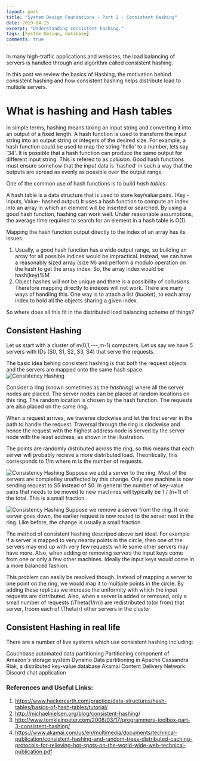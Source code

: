 ```yaml
---
layout: post
title: "System Design Foundations - Part 2 - Consistent Hashing"
date: 2019-04-15
excerpt: "Understanding consistent hashing."
tags: [System Design, database]
comments: true
---
```


In many high-traffic applications and websites, the load balancing of servers is handled through and algorithm called consistent hashing. 

In this post we review the basics of Hashing, the motivation behind consistent hashing and how consistent hashing helps distribute load to multiple servers. 

# What is hashing and Hash tables 

In simple terms, hashing means taking an input string and converting it into an output of a fixed length. A hash function is used to transform the input string into an output string or integers of the desired size. For example, a hash function could be used to map the string 'hello' to a number, lets say '34'. It is possible that a hash function can produce the same output for different input string. This is refered to as *collision*. Good hash functions must ensure somehow that the input data is 'hashed' in such a way that the outputs are spread as evenly as possible over the output range.

One of the common use of hash functions is to build *hash tables*. 

A hash table is a data structure that is used to store key/value pairs. (Key - inputs, Value- hashed output).It uses a hash function to compute an index into an array in which an element will be inserted or searched. By using a good hash function, hashing can work well. Under reasonable assumptions, the average time required to search for an element in a hash table is O(1).

Mapping the hash function output directly to the index of an array has its issues. 
1. Usually, a good hash function has a wide output range, so building an array for all possible indices would be impractical. Instead, we can have a reasonably sized array (size M) and perform a modulo operation on the hash to get the array index. So, the array index would be hash(key)%M. 
2. Object hashes will not be unique and there is a possibility of collusions. Therefore mapping directly to indexes will not work. There are many ways of handling this. One way is to attach a list (*bucket*), to each array index to hold all the objects sharing a given index. 

So where does all this fit in the distributed load balancing scheme of things?

## Consistent Hashing

Let us start with a cluster of m(0,1,---,m-1) computers. Let us say we have 5 servers with IDs (S0, S1, S2, S3, S4) that serve the requests. 

The basic idea behing consistent hashing is that both the request objects and the servers are mapped onto the same hash space. 
![Consistency Hashing](https://github.com/SudhaHariharan/sudhahariharan.github.io/blob/master/assets/img/Consistency%20Hashing%201.PNG)

Consider a ring (known sometimes as the *hashring*) where all the server nodes are placed. The server nodes can be placed at random locations on this ring. The random location is chosen by the hash function. The requests are also placed on the same ring. 

When a request arrives, we traverse clockwise and let the first server in the path to handle the request. Traversal through the ring is clockwise and hence the request with the highest address node is served by the server node with the least address, as shown in the illustration. 

The points are randomly distributed across the ring, so this means that each server will probably recieve a more distributed load. Theoritically, this corresponds to 1/m where m is the number of requests. 

![Consistency Hashing](https://github.com/SudhaHariharan/sudhahariharan.github.io/blob/master/assets/img/Consistency%20Hashing%202.PNG)
Suppose we add a server to the ring. Most of the servers are completley unaffected by this change. Only one machine is now sending request to S5 instead of S0. In general the number of key-value pairs that needs to be moved to new machines will typically be 1 / (n+1) of the total. This is a small fraction. 


![Consistency Hashing](https://github.com/SudhaHariharan/sudhahariharan.github.io/blob/master/assets/img/Consistency%20Hashing%203.PNG)
Suppose we remove a server from the ring. If one server goes down, the earlier request is now routed to the server next in the ring. Like before, the change is usually a small fraction. 

The method of consistent hashing descriped above isnt ideal. For example if a server is mapped to very nearby points in the circle, then one of the servers may end up with very few requests while some other servers may have more. Also, when adding or removing servers the input keys come from one or only a few other machines. Ideally the input keys would come in a more balanced fashion. 

This problem can easily be resolved though. Instead of mapping a server to one point on the ring, we would map it to multiple points in the circle. By adding these replicas we increase the uniformity with which the input requests are distributed. Also, when a server is added or removed, only a small number of requests (\Theta(1/rn)) are redistributed to(or from) that server, froom each of \Theta(r) other servers in the cluster

## Consistent Hashing in real life
There are a number of live systems which use consistent hashing including:

Couchbase automated data partitioning
Partitioning component of Amazon's storage system Dynamo
Data partitioning in Apache Cassandra
Riak, a distributed key-value database
Akamai Content Delivery Network
Discord chat application


### References and Useful Links:
1. https://www.hackerearth.com/practice/data-structures/hash-tables/basics-of-hash-tables/tutorial/
2. http://michaelnielsen.org/blog/consistent-hashing/
3. http://www.tomkleinpeter.com/2008/03/17/programmers-toolbox-part-3-consistent-hashing/
4. https://www.akamai.com/us/en/multimedia/documents/technical-publication/consistent-hashing-and-random-trees-distributed-caching-protocols-for-relieving-hot-spots-on-the-world-wide-web-technical-publication.pdf



